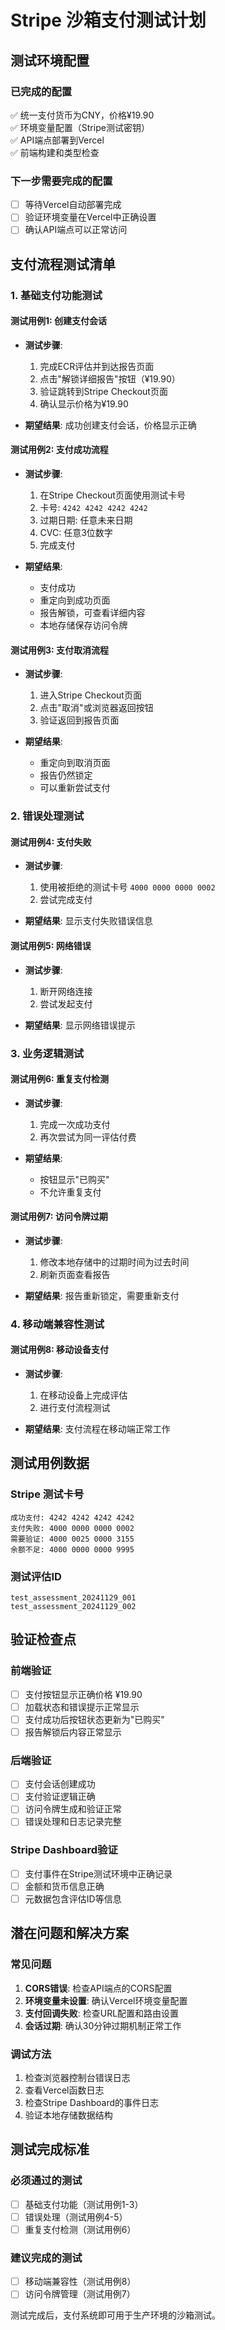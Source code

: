 # Stripe 沙箱支付测试计划

## 测试环境配置

### 已完成的配置
✅ 统一支付货币为CNY，价格¥19.90  
✅ 环境变量配置（Stripe测试密钥）  
✅ API端点部署到Vercel  
✅ 前端构建和类型检查  

### 下一步需要完成的配置
- [ ] 等待Vercel自动部署完成
- [ ] 验证环境变量在Vercel中正确设置
- [ ] 确认API端点可以正常访问

## 支付流程测试清单

### 1. 基础支付功能测试

#### 测试用例1: 创建支付会话
- **测试步骤**:
  1. 完成ECR评估并到达报告页面
  2. 点击"解锁详细报告"按钮（¥19.90）
  3. 验证跳转到Stripe Checkout页面
  4. 确认显示价格为¥19.90

- **期望结果**: 成功创建支付会话，价格显示正确

#### 测试用例2: 支付成功流程
- **测试步骤**:
  1. 在Stripe Checkout页面使用测试卡号
  2. 卡号: `4242 4242 4242 4242`
  3. 过期日期: 任意未来日期
  4. CVC: 任意3位数字
  5. 完成支付

- **期望结果**: 
  - 支付成功
  - 重定向到成功页面
  - 报告解锁，可查看详细内容
  - 本地存储保存访问令牌

#### 测试用例3: 支付取消流程
- **测试步骤**:
  1. 进入Stripe Checkout页面
  2. 点击"取消"或浏览器返回按钮
  3. 验证返回到报告页面

- **期望结果**:
  - 重定向到取消页面
  - 报告仍然锁定
  - 可以重新尝试支付

### 2. 错误处理测试

#### 测试用例4: 支付失败
- **测试步骤**:
  1. 使用被拒绝的测试卡号 `4000 0000 0000 0002`
  2. 尝试完成支付

- **期望结果**: 显示支付失败错误信息

#### 测试用例5: 网络错误
- **测试步骤**:
  1. 断开网络连接
  2. 尝试发起支付

- **期望结果**: 显示网络错误提示

### 3. 业务逻辑测试

#### 测试用例6: 重复支付检测
- **测试步骤**:
  1. 完成一次成功支付
  2. 再次尝试为同一评估付费

- **期望结果**: 
  - 按钮显示"已购买"
  - 不允许重复支付

#### 测试用例7: 访问令牌过期
- **测试步骤**:
  1. 修改本地存储中的过期时间为过去时间
  2. 刷新页面查看报告

- **期望结果**: 报告重新锁定，需要重新支付

### 4. 移动端兼容性测试

#### 测试用例8: 移动设备支付
- **测试步骤**:
  1. 在移动设备上完成评估
  2. 进行支付流程测试

- **期望结果**: 支付流程在移动端正常工作

## 测试用例数据

### Stripe 测试卡号
```
成功支付: 4242 4242 4242 4242
支付失败: 4000 0000 0000 0002
需要验证: 4000 0025 0000 3155
余额不足: 4000 0000 0000 9995
```

### 测试评估ID
```
test_assessment_20241129_001
test_assessment_20241129_002
```

## 验证检查点

### 前端验证
- [ ] 支付按钮显示正确价格 ¥19.90
- [ ] 加载状态和错误提示正常显示
- [ ] 支付成功后按钮状态更新为"已购买"
- [ ] 报告解锁后内容正常显示

### 后端验证
- [ ] 支付会话创建成功
- [ ] 支付验证逻辑正确
- [ ] 访问令牌生成和验证正常
- [ ] 错误处理和日志记录完整

### Stripe Dashboard验证
- [ ] 支付事件在Stripe测试环境中正确记录
- [ ] 金额和货币信息正确
- [ ] 元数据包含评估ID等信息

## 潜在问题和解决方案

### 常见问题
1. **CORS错误**: 检查API端点的CORS配置
2. **环境变量未设置**: 确认Vercel环境变量配置
3. **支付回调失败**: 检查URL配置和路由设置
4. **会话过期**: 确认30分钟过期机制正常工作

### 调试方法
1. 检查浏览器控制台错误日志
2. 查看Vercel函数日志
3. 检查Stripe Dashboard的事件日志
4. 验证本地存储数据结构

## 测试完成标准

### 必须通过的测试
- [ ] 基础支付功能（测试用例1-3）
- [ ] 错误处理（测试用例4-5）
- [ ] 重复支付检测（测试用例6）

### 建议完成的测试
- [ ] 移动端兼容性（测试用例8）
- [ ] 访问令牌管理（测试用例7）

测试完成后，支付系统即可用于生产环境的沙箱测试。